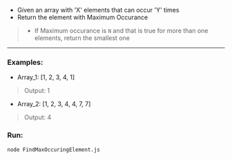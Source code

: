  - Given an array with 'X' elements that can occur 'Y' times
 - Return the element with Maximum Occurance
  > - If Maximum occurance is `N` and that is true for more than one elements, return the smallest one

---
### Examples:

- Array_1: [1, 2, 3, 4, 1]
 > Output: 1

- Array_2: [1, 2, 3, 4, 4, 7, 7]
 > Output: 4

### Run:
`node FindMaxOccuringElement.js`
